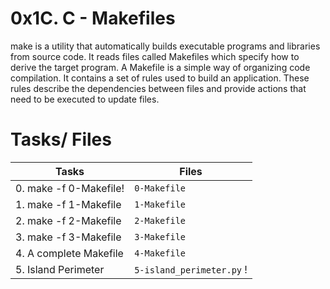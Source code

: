 # 0x1C. C - Makefiles

make is a utility that automatically builds executable programs and libraries from source code. It reads files called Makefiles which specify how to derive the target program.
A Makefile is a simple way of organizing code compilation. It contains a set of rules used to build an application. These rules describe the dependencies between files and provide actions that need to be executed to update files.

# Tasks/ Files


|      Tasks          |Files               |
|----------------|-------------------------------|
|0. make -f 0-Makefile!|`0-Makefile`|
|1. make -f 1-Makefile|`1-Makefile`            
|2. make -f 2-Makefile|`2-Makefile`|
|3. make -f 3-Makefile|`3-Makefile`            
|4. A complete Makefile|`4-Makefile`|
|5. Island Perimeter|`5-island_perimeter.py` !
